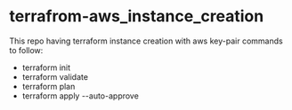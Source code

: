 # terrafrom-aws_instance_creation
This repo having terraform instance creation with aws key-pair
commands to follow:
- terraform init
- terraform validate
- terraform plan
- terraform apply --auto-approve
